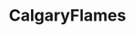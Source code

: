 ---
title: CalgaryFlames
crosslinks:
- youtubefactsbot
- hockey
- tmsbmeta
- canucks
- livven
- NHLStreams
- youtubot
- place
- EdmontonOilers
- nohomo_bot
- u_imguralbumbot
- reddit_stream
- MassdropBot
- stlouisblues
- Calgary
- rangers
- reactiongifs
- ColoradoAvalanche
- caps
- The_Donald
---